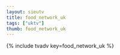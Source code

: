 ```yaml
--- 
layout: sieutv
title: food_network_uk
tags: ["uktv"]
thumb: food_network_uk
---
```

{% include tvadv key=food_network_uk %}
